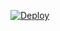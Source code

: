 [![Deploy](https://www.herokucdn.com/deploy/button.svg)](https://heroku.com/deploy?template=https://github.com/rahulrahamanx/Netflix-AutoFilterBot)
